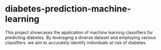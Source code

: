 # diabetes-prediction-machine-learning
This project showcases the application of machine learning classifiers for predicting diabetes. By leveraging a diverse dataset and employing various classifiers. we aim to accurately identify individuals at risk of diabetes. 
